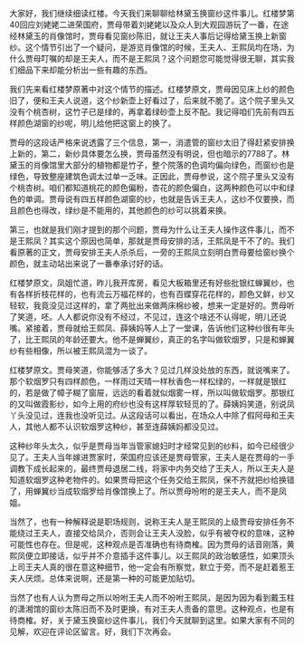 
大家好，我们继续细读红楼。今天我们来聊聊给林黛玉换窗纱这件事儿。红楼梦第40回应刘姥姥二进荣国府，贾母带着刘姥姥以及众人到大观园游玩了一番，在途经林黛玉的肖像馆时，贾母看见窗纱陈旧，就让王夫人事后记得给黛玉换上新窗纱。这个情节引出了一个疑问，是游览肖像馆的时候，王夫人、王熙凤均在场，为什么贾母叮嘱的却是王夫人，而不是王熙凤？这个问题您可能觉得很无聊，其实我们细品下来却能分析出一些有趣的东西。

我们先来看红楼梦原著中对这个情节的描述。红楼梦原文，贾母因见床上纱的颜色旧了，便和王夫人说道，这个纱新壶上好看过了，后来就不脆了。这个院子里头又没有个桃杏树，这竹子已是绿的，再拿着绿砂壶上反不配。我记得咱们先前有四五样颜色湖窗的纱呢，明儿给他把这窗上的换了。

贾母的这段话严格来说透露了三个信息，第一，消遣管的窗纱太旧了得赶紧安排换上新的，第二，新纱具体要怎么换，贾母虽然没有明说，但也暗示的7788了。林黛玉的肖像馆里大部分的植物都是竹子，整个院落的色调均偏向绿色，而窗纱也是绿色，导致整座建筑色调太过单一乏味。正因此，贾母参说，这个院子里头又没有个桃杏树。咱们都知道桃花的颜色偏粉，杏花的颜色偏白，这两种颜色可以中和绿色的单调。贾母说有四五样颜色湖窗的纱，也就是告诉王夫人，这纱不仅要换，而且颜色也得改，绿纱是不能用的，其他颜色的纱可以挑着来换。

第三，也就是我们刚才提到的那个问题，贾母为什么让王夫人操作这件事儿，而不是王熙凤？其实这个原因也简单，那就是贾母安排的活，王熙凤是干不了的。我们看原著的正文，贾母安排王夫人杀杀后，一旁的王熙凤立刻明白贾母要给窗纱换个颜色，就主动站出来说了一番奉承讨好的话。

红楼梦原文，凤姐忙道，昨儿我开库房，看见大板箱里还有好些批银红蝉翼纱，也有各样折枝花样的，也有流云万福花样的，也有百蝶穿花花样的，颜色又鲜，纱又轻软，我竟没见过这样的，拿了两批出来做两床棉纱被，想来一定是好的。贾母听了笑道，呸。人人都说你没有不经过，不见过，连这个啥还不认得呢，明儿还说嘴。紧接着，贾母就给王熙凤、薛姨妈等人上了一堂课，告诉他们这种纱很有年头了，比王熙凤的年龄还要大。他不是蝉翼纱，真正的名字叫做软烟罗，只是和蝉翼纱有些相像，所以被王熙凤混为一谈了。

红楼梦原文。贾母笑道，你能够活了多大？见过几样没处放的东西，就说嘴来了。那个软烟罗只有四样颜色，一样雨过天晴一样秋香色一样松绿的，一样就是银红的，若是做了幛子糊了窗屉，远远的看着就似烟雾一样，所以叫做软烟罗。那银红的又叫做霞影纱，如今上用的府纱也没有这样厚软轻觅的了。薛姨妈笑道，别说凤丫头没见过，连我也没听见过。从这段话可以看出，在场众人中除了假阿母和王夫人，其他人都不认识软烟罗这种纱，甚至连薛姨妈都没见过。

这种纱年头太久，似乎是贾母当年当管家媳妇时才经常见到的纱料，如今已经很少见了。王夫人当年嫁进贾家时，荣国府应该还是贾母管家，王夫人是在贾母的一手调教下成长起来的，最终贾母退居二线，将家中内务交给了王夫人，所以王夫人是知道软烟罗这种老物件的。如果贾母把这个任务交给王熙凤，保不齐就把纱给换错了，用蝉翼纱当成软烟罗给肖像馆换上了。所以贾母吩咐的是王夫人，而不是凤姐。

当然了，也有一种解释说是职场规则，说称王夫人是王熙凤的上级贾母安排任务不能绕过王夫人，直接交给凤介，否则会让王夫人没脸，似乎有被夺权的意味，这种可能性也存在。但是呢，这种观点是否准确也有待商榷。因为贾母的话音刚落，黄熙凤便立即接话，似乎并不介意插手这件事儿。以王熙凤的政治敏感性，如果顶头上司王夫人真的很在意这种细节，他一定会有所察觉，默立于旁，而不是赶着惹王夫人厌烦。总体来说啊，还是第一种的可能更加贴切。

当然了也有人认为贾母之所以吩咐王夫人而不吩咐王熙凤，是因为因为看到戴玉柱的潇湘馆的窗纱太陈旧而不及时更换，有对王夫人责备的意思。这种观点，也是有待商榷。好，关于黛玉换窗纱这件事儿，我们今天就聊到这里。如果大家有不同的见解，欢迎在评论区留言。好，我们下次再会。


